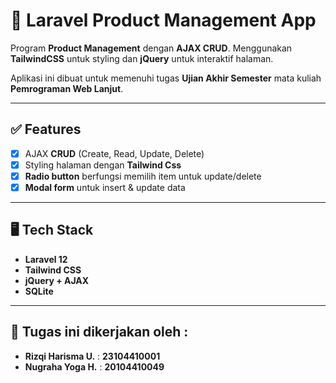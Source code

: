 # 🛒 Laravel Product Management App

Program **Product Management** dengan **AJAX CRUD**. Menggunakan **TailwindCSS** untuk styling dan **jQuery** untuk interaktif halaman.

Aplikasi ini dibuat untuk memenuhi tugas **Ujian Akhir Semester** mata kuliah **Pemrograman Web Lanjut**.

---

## ✅ Features

-   [x] AJAX **CRUD** (Create, Read, Update, Delete)
-   [x] Styling halaman dengan **Tailwind Css**
-   [x] **Radio button** berfungsi memilih item untuk update/delete
-   [x] **Modal form** untuk insert & update data

---

## 🖥️ Tech Stack

-   **Laravel 12**
-   **Tailwind CSS**
-   **jQuery + AJAX**
-   **SQLite**

---

## 📝 Tugas ini dikerjakan oleh :

-   **Rizqi Harisma U.** : **23104410001**
-   **Nugraha Yoga H.** : **20104410049**
